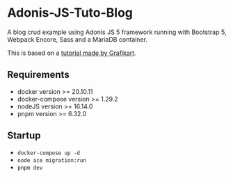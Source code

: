 # Adonis-JS-Tuto-Blog

A blog crud example using Adonis JS 5 framework running with Bootstrap 5, Webpack Encore, Sass and a MariaDB container.

This is based on a [tutorial made by Grafikart](https://www.youtube.com/watch?v=i51olb4HBgU).

## Requirements

- docker version >= 20.10.11
- docker-compose version >= 1.29.2
- nodeJS version >= 16.14.0
- pnpm version >= 6.32.0

## Startup

- `docker-compose up -d`
- `node ace migration:run`
- `pnpm dev`
